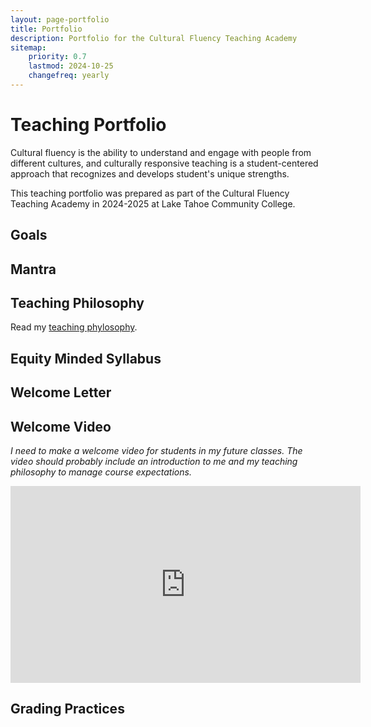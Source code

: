 ```yaml
---
layout: page-portfolio
title: Portfolio
description: Portfolio for the Cultural Fluency Teaching Academy 
sitemap:
    priority: 0.7
    lastmod: 2024-10-25
    changefreq: yearly
---
```


# Teaching Portfolio

Cultural fluency is the ability to understand and engage with people from different cultures, and culturally responsive teaching is a student-centered approach that recognizes and develops student's unique strengths.

This teaching portfolio was prepared as part of the Cultural Fluency Teaching Academy in 2024-2025 at Lake Tahoe Community College.

## Goals

## Mantra

## Teaching Philosophy

Read my [teaching phylosophy](https://www.raynaharris.com/blog/teaching-philosophy/).

## Equity Minded Syllabus

## Welcome Letter

## Welcome Video

_I need to make a welcome video for students in my future classes. The video should probably include an introduction to me and my teaching philosophy to manage course expectations._

<iframe width="560" height="315" src="https://www.youtube.com/embed/videoseries?si=ogRs3R5niweSTLfr&amp;list=PLNfIROxhN1JCCS7MgLIfV824yAF1Jg3al" title="YouTube video player" frameborder="0" allow="accelerometer; autoplay; clipboard-write; encrypted-media; gyroscope; picture-in-picture; web-share" referrerpolicy="strict-origin-when-cross-origin" allowfullscreen></iframe>

## Grading Practices

